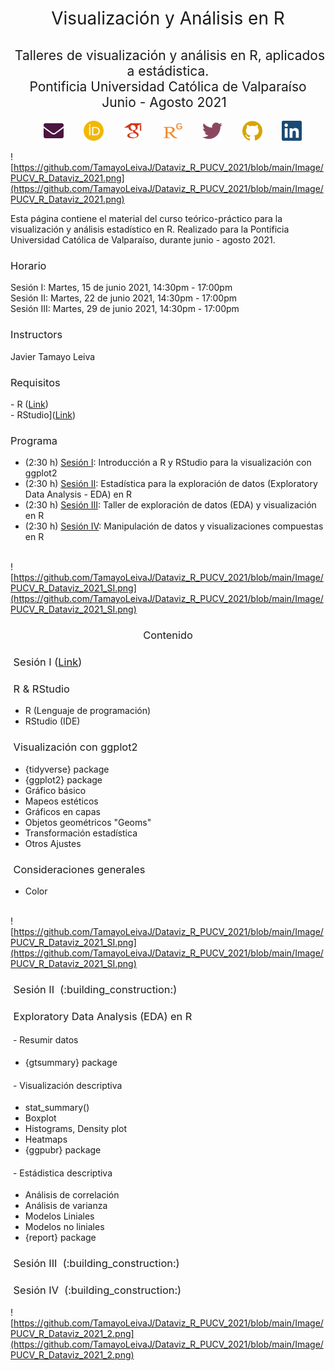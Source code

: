 <h1 style="font-weight:normal" align="center">
&nbsp;Visualización y Análisis en R&nbsp;
</h1>

<h2 style="font-weight:normal" align="center">
&nbsp;Talleres de visualización y análisis en R, aplicados a estádistica. <br> Pontificia Universidad Católica de Valparaíso <br> Junio - Agosto 2021 &nbsp;
</h2>

<div align="center">
&nbsp;&nbsp;&nbsp;
<a href="mailto:j.tamayo.leiva@gmail.com"><img height="32" width="32" src="https://github.com/TamayoLeivaJ/TamayoLeivaJ/blob/main/Image/logo/envelope-solid.svg" /></a> 
&nbsp;&nbsp;&nbsp;&nbsp;&nbsp;&nbsp;
<a href="https://orcid.org/0000-0003-2610-6957"><img height="32" width="32" src="https://github.com/TamayoLeivaJ/TamayoLeivaJ/blob/main/Image/logo/orcid.svg" /></a>
&nbsp;&nbsp;&nbsp;&nbsp;&nbsp;&nbsp; 
<a href="https://scholar.google.com/citations?user=Rr-4cmQwXX4C&hl=es"><img height="32" width="32" src="https://github.com/TamayoLeivaJ/TamayoLeivaJ/blob/main/Image/logo/google-scholar.svg" /></a>
&nbsp;&nbsp;&nbsp;&nbsp;&nbsp;&nbsp; 
<a href="https://www.researchgate.net/profile/Javier-Tamayo"><img height="32" width="32" src="https://github.com/TamayoLeivaJ/TamayoLeivaJ/blob/main/Image/logo/researchgate.svg" /></a>
&nbsp;&nbsp;&nbsp;&nbsp;&nbsp;&nbsp;
<a href="https://twitter.com/TamayoLeiva_J"><img height="32" width="32" src="https://github.com/TamayoLeivaJ/TamayoLeivaJ/blob/main/Image/logo/twitter.svg" /></a> 
&nbsp;&nbsp;&nbsp;&nbsp;&nbsp;&nbsp;
 <a href="https://github.com/TamayoLeivaJ/"><img height="32" width="32" src="https://github.com/TamayoLeivaJ/TamayoLeivaJ/blob/main/Image/logo/github.svg" /></a>
&nbsp;&nbsp;&nbsp;&nbsp;&nbsp;&nbsp;
 <a href="https://www.linkedin.com/in/javier-ignacio-tamayo-leiva-94613267/"><img height="32" width="32" src="https://github.com/TamayoLeivaJ/TamayoLeivaJ/blob/main/Image/logo/linkedin.svg" /></a> 
</div>

![https://github.com/TamayoLeivaJ/Dataviz_R_PUCV_2021/blob/main/Image/PUCV_R_Dataviz_2021.png](https://github.com/TamayoLeivaJ/Dataviz_R_PUCV_2021/blob/main/Image/PUCV_R_Dataviz_2021.png) 

Esta página contiene el material del curso teórico-práctico para la visualización y análisis estadístico en R. Realizado para la Pontificia Universidad Católica de Valparaíso, durante junio - agosto 2021.<br>     

<h3 style="font-weight:normal" align="left">Horario </h3>
Sesión I: Martes, 15 de junio 2021, 14:30pm - 17:00pm <br>
Sesión II: Martes, 22 de junio 2021, 14:30pm - 17:00pm <br>
Sesión III: Martes, 29 de junio 2021, 14:30pm - 17:00pm <br>

<h3 style="font-weight:normal" align="left">Instructors </h3>
Javier Tamayo Leiva <br>

<h3 style="font-weight:normal" align="left">Requisitos </h3>
- R (<a href="https://cran.r-project.org">Link</a>) <br>
- RStudio](<a href="https://www.rstudio.com/products/rstudio/download/">Link</a>) <br>

<h3 style="font-weight:normal" align="left">Programa </h3>

- (2:30 h) [Sesión I](https://tamayoleivaj.github.io/Dataviz_R_PUCV_2021/002_Slides/Sesion_001/Sesion_001.html): Introducción a R y RStudio para la visualización con ggplot2 <br>
- (2:30 h) [Sesión II](https://tamayoleivaj.github.io/Dataviz_R_PUCV_2021/002_Slides/Sesion_001/Sesion_001.html): Estadística para la exploración de datos (Exploratory Data Analysis - EDA) en R <br>
- (2:30 h) [Sesión III](https://tamayoleivaj.github.io/Dataviz_R_PUCV_2021/002_Slides/Sesion_001/Sesion_001.html): Taller de exploración de datos (EDA) y visualización en R <br>
- (2:30 h) [Sesión IV](https://tamayoleivaj.github.io/Dataviz_R_PUCV_2021/002_Slides/Sesion_001/Sesion_001.html): Manipulación de datos y visualizaciones compuestas en R <br><br>

![https://github.com/TamayoLeivaJ/Dataviz_R_PUCV_2021/blob/main/Image/PUCV_R_Dataviz_2021_SI.png](https://github.com/TamayoLeivaJ/Dataviz_R_PUCV_2021/blob/main/Image/PUCV_R_Dataviz_2021_SI.png)


<h3 style="font-weight:normal" align="center">
&nbsp;Contenido&nbsp;
</h3>

<p style="text-align:justify">
<h3 style="font-weight:normal" align="left">
&nbsp;Sesión I (<a href="https://tamayoleivaj.github.io/Dataviz_R_PUCV_2021/002_Slides/Sesion_001/Sesion_001.html">Link</a>) &nbsp;
</h3>

<h3 style="font-weight:normal" align="left">
&nbsp;R & RStudio&nbsp;
</h3>

- R (Lenguaje de programación)<br>
- RStudio (IDE)<br>

<h3 style="font-weight:normal" align="left">
&nbsp;Visualización con ggplot2&nbsp;
</h3>

- {tidyverse} package<br>
- {ggplot2} package<br>
- Gráfico básico<br>
- Mapeos estéticos<br>
- Gráficos en capas<br>
- Objetos geométricos "Geoms"<br>
- Transformación estadística<br>
- Otros Ajustes<br>

<h3 style="font-weight:normal" align="left">
&nbsp;Consideraciones generales&nbsp;
</h3>

- Color<br><br>

![https://github.com/TamayoLeivaJ/Dataviz_R_PUCV_2021/blob/main/Image/PUCV_R_Dataviz_2021_SI.png](https://github.com/TamayoLeivaJ/Dataviz_R_PUCV_2021/blob/main/Image/PUCV_R_Dataviz_2021_SI.png)

<h3 style="font-weight:normal" align="left">
&nbsp;Sesión II&nbsp; (:building_construction:)
</h3>

<h3 style="font-weight:normal" align="left">
&nbsp;Exploratory Data Analysis (EDA) en R&nbsp;
</h3>

<h4 style="font-weight:normal" align="left">
&nbsp;- Resumir datos&nbsp;
</h4>

- {gtsummary} package <br>

<h4 style="font-weight:normal" align="left">
&nbsp;- Visualización descriptiva&nbsp;
</h4>

- stat_summary() <br> 
- Boxplot <br>
- Histograms, Density plot<br>
- Heatmaps <br>
- {ggpubr} package <br>

<h4 style="font-weight:normal" align="left">
&nbsp;- Estádistica descriptiva &nbsp;
</h4>

- Análisis de correlación <br>
- Análisis de varianza <br>
- Modelos Liniales <br>
- Modelos no liniales <br>
- {report} package <br>

<h3 style="font-weight:normal" align="left">
&nbsp;Sesión III&nbsp; (:building_construction:)
</h3>

<h3 style="font-weight:normal" align="left">
&nbsp;Sesión IV&nbsp; (:building_construction:)
</h3>
</p>

![https://github.com/TamayoLeivaJ/Dataviz_R_PUCV_2021/blob/main/Image/PUCV_R_Dataviz_2021_2.png](https://github.com/TamayoLeivaJ/Dataviz_R_PUCV_2021/blob/main/Image/PUCV_R_Dataviz_2021_2.png) 


